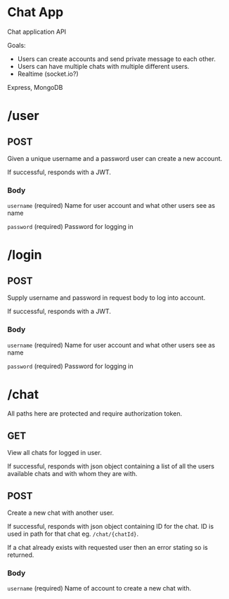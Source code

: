 # Chat App

Chat application API

Goals: 
* Users can create accounts and send private message to each other.
* Users can have multiple chats with multiple different users.
* Realtime (socket.io?)

Express, MongoDB

# /user

## POST

Given a unique username and a password user can create a new account.

If successful, responds with a JWT.

### Body

`username` (required) Name for user account and what other users see as name

`password` (required) Password for logging in

# /login

## POST

Supply username and password in request body to log into account.

If successful, responds with a JWT.

### Body

`username` (required) Name for user account and what other users see as name

`password` (required) Password for logging in

# /chat

All paths here are protected and require authorization token.

## GET

View all chats for logged in user.

If successful, responds with json object containing a list of all the users available chats and with whom they are with.

## POST

Create a new chat with another user.

If successful, responds with json object containing ID for the chat. ID is used in path for that chat eg. `/chat/{chatId}`.

If a chat already exists with requested user then an error stating so is returned.

### Body

`username` (required) Name of account to create a new chat with.
